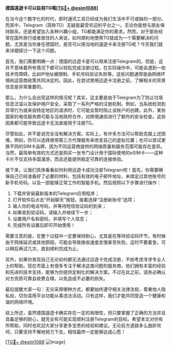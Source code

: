 **德国遠遊卡可以註冊TG嗎[[TG💪+ @esim1088](https://t.me/s/esim1088)]**

在当今这个数字化的时代，即时通讯工具已经成为我们生活中不可或缺的一部分。而其中，Telegram（简称TG）无疑是最受欢迎的平台之一。无论你是想与朋友保持联系，还是希望加入各种兴趣小组，TG都能满足你的需求。然而，对于那些经常在国外旅行或者居住的人来说，如何顺利地使用TG就成为一个需要解决的问题。尤其是当你身在德国时，是否可以用当地的遠遊卡来注册TG呢？今天我们就来详细探讨一下这个问题。

首先，我们需要明确一点：德国的远遊卡是可以用来注册Telegram的。但是，这并不意味着所有情况下都可以轻松完成注册过程。在实际操作中，可能会遇到一些技术性障碍，比如IP地址被限制、手机号码验证失败等。这些问题通常是由网络环境和运营商政策共同决定的。因此，在尝试使用远遊卡注册之前，了解相关的背景信息是非常重要的。

那么，为什么会出现这样的情况呢？其实，这主要是由于Telegram为了防止垃圾信息泛滥以及保护用户安全，采取了一系列严格的注册机制。例如，当系统检测到异常行为或来自特定地区的请求时，它可能会暂时阻止该账户的创建。此外，某些国家的电信服务商可能与当地政府合作，对跨境通信进行了额外的安全检查。这些因素都可能导致远遊卡无法直接用于注册TG。

尽管如此，并不是说完全没有解决方案。实际上，有许多方法可以帮助克服上述困难。例如，你可以选择使用第三方代理服务来改变自己的虚拟位置；也可以尝试更换不同的SIM卡品牌，因为不同运营商提供的网络质量和服务范围可能存在差异。当然，最简单有效的方式还是购买一张专门设计用于国际使用的eSIM卡——这种卡片不仅支持多国漫游，而且还能提供稳定可靠的连接体验。

接下来，让我们具体看看如何利用远遊卡成功注册Telegram吧！首先，你需要确保自己已经准备好了必要的材料，包括有效的电子邮件地址、未绑定过其他账号的新手机号码，以及一部能够正常工作的智能手机。然后按照以下步骤进行操作：

1. 下载并安装最新版本的Telegram应用程序；
2. 打开软件后点击“开始聊天”按钮，接着选择“注册新账号”选项；
3. 输入你的电话号码，并等待短信验证码的到来；
4. 如果收到验证码，请输入并继续下一步；
5. 设置用户名和密码，并填写个人信息；
6. 完成所有设置后即可开始使用！

需要注意的是，在整个过程中一定要保持耐心，尤其是在等待验证码环节。有时候由于网络延迟或其他原因，可能会导致接收速度变慢甚至失败。这时不要着急，可以稍后再试几次，直到顺利完成为止。

另外，如果你发现自己无论如何都无法通过远遊卡完成注册，不妨考虑寻求专业人士的帮助。现在市面上有很多专注于解决这类问题的服务商，他们拥有丰富的经验和先进的技术支持，能够为你提供定制化的解决方案。不过在此之前，请务必确认对方资质可靠且收费合理，以免造成不必要的损失。

最后提醒大家一句：无论采用哪种方式，都要始终遵守相关法律法规，尊重他人隐私权，切勿滥用平台功能从事违法活动。只有这样，我们才能共同营造一个健康和谐的网络环境。

综上所述，虽然德国遠遊卡确实存在一定的局限性，但只要掌握了正确的方法并且具备足够的耐心，就完全有可能实现顺利注册Telegram的目标。希望本文对你有所帮助，同时也欢迎大家分享更多宝贵的经验和建议。无论前方道路多么曲折坎坷，只要坚持不懈地努力下去，相信最终一定能够达成心愿！

[[TG💪+ @esim1088](https://t.me/s/esim1088) ![Image](https://i.postimg.cc/4NQfJmqS/Snipaste-2025-05-13-00-14-12.png)]